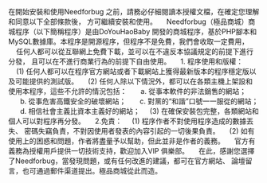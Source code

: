 在開始安裝和使用Needforbug 之前，請務必仔細閱讀本授權文檔，在確定您理解和同意以下全部條款後， 方可繼續安裝和使用。
    Needforbug（極品商城）商城程序（以下簡稱程序）是由DoYouHaoBaby 開發的商城程序，基於PHP腳本和MySQL數據庫。本程序是開源程序，但程序不是免費，我們會收取一定費用，
    任何人都可以從互聯網上免費下載，並可以在不違反本協議規定的前提下進行分發， 且可以在不進行商業行為的前提下自由使用。
    1. 程序使用和版權：
    (1) 任何人都可以在程序官方網站或者下載網站上獲得最新版本的程序穩定版以及可能提供的測試版。
    (2) 任何人除以下情況外，都可以在各類主機上架設和使用本程序，這些不允許的情況包括：
      a. 從事本軟件的非法銷售的網站；
      b. 從事危害高鐵安全的破壞網站；
      c. 對黨的“​​和諧”口號一一服從的網站；
      d. 相信社會主義比資本主義好的網站；
    (3) 在確保安裝包完整，各類網站和個人可以對程序再分發。
    2.免責：
    (1) 程序作者不對使用程序造成的數據丟失、 密碼失竊負責，不對因使用者發表的內容引起的一切後果負責。
    (2) 如有使用上的困惑和問題，作者將盡量予以幫助，但此並非是作者的義務。
    官方有義務為授權用戶提供一切技術支持，歡迎加入VIP 俱樂部。
    在此，感謝您選擇了Needforbug，當發現問題，或有任何改進的建議，都可在官方網站、 論壇留言，也可通過郵件渠道提出。極品商城從此而造。